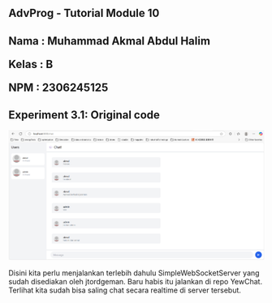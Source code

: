## AdvProg - Tutorial Module 10
<h2>
Nama   : Muhammad Akmal Abdul Halim

Kelas  : B

NPM    : 2306245125
</h2>

## Experiment 3.1: Original code
![alt-text](img/3.1.png)

Disini kita perlu menjalankan terlebih dahulu SimpleWebSocketServer yang sudah disediakan oleh jtordgeman. Baru habis itu jalankan di repo YewChat. Terlihat kita sudah bisa saling chat secara realtime di server tersebut.